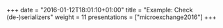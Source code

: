 +++
date = "2016-01-12T18:01:10+01:00"
title = "Example: Check (de-)serializers"
weight = 11
presentations = ["microexchange2016"]
+++
